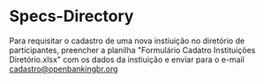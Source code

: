 # Specs-Directory

Para requisitar o cadastro de uma nova instiuição no diretório de participantes, preencher a planilha "Formulário Cadatro Instituições Diretório.xlsx" com os dados da instiuição e enviar para o e-mail cadastro@openbankingbr.org
